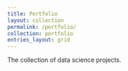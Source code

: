 ```yaml
---
title: Portfolio
layout: collection
permalink: /portfolio/
collection: portfolio
entries_layout: grid
---
```


The collection of data science projects.
